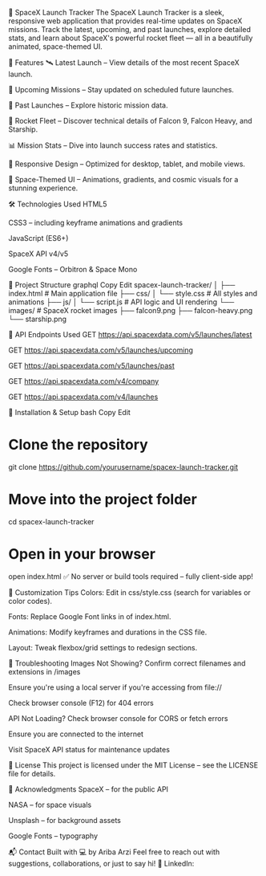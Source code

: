 
🚀 SpaceX Launch Tracker
The SpaceX Launch Tracker is a sleek, responsive web application that provides real-time updates on SpaceX missions. Track the latest, upcoming, and past launches, explore detailed stats, and learn about SpaceX's powerful rocket fleet — all in a beautifully animated, space-themed UI.

🌟 Features
🛰️ Latest Launch – View details of the most recent SpaceX launch.

📅 Upcoming Missions – Stay updated on scheduled future launches.

📜 Past Launches – Explore historic mission data.

🚀 Rocket Fleet – Discover technical details of Falcon 9, Falcon Heavy, and Starship.

📊 Mission Stats – Dive into launch success rates and statistics.

📱 Responsive Design – Optimized for desktop, tablet, and mobile views.

🌌 Space-Themed UI – Animations, gradients, and cosmic visuals for a stunning experience.

🛠️ Technologies Used
HTML5

CSS3 – including keyframe animations and gradients

JavaScript (ES6+)

SpaceX API v4/v5

Google Fonts – Orbitron & Space Mono

📁 Project Structure
graphql
Copy
Edit
spacex-launch-tracker/
│
├── index.html              # Main application file
├── css/
│   └── style.css           # All styles and animations
├── js/
│   └── script.js           # API logic and UI rendering
└── images/                 # SpaceX rocket images
    ├── falcon9.png
    ├── falcon-heavy.png
    └── starship.png


🔗 API Endpoints Used
GET https://api.spacexdata.com/v5/launches/latest

GET https://api.spacexdata.com/v5/launches/upcoming

GET https://api.spacexdata.com/v5/launches/past

GET https://api.spacexdata.com/v4/company

GET https://api.spacexdata.com/v4/launches

🚀 Installation & Setup
bash
Copy
Edit
# Clone the repository
git clone https://github.com/yourusername/spacex-launch-tracker.git

# Move into the project folder
cd spacex-launch-tracker

# Open in your browser
open index.html
✅ No server or build tools required – fully client-side app!

🎨 Customization Tips
Colors: Edit in css/style.css (search for variables or color codes).

Fonts: Replace Google Font links in <head> of index.html.

Animations: Modify keyframes and durations in the CSS file.

Layout: Tweak flexbox/grid settings to redesign sections.

🧩 Troubleshooting
Images Not Showing?
Confirm correct filenames and extensions in /images

Ensure you're using a local server if you're accessing from file://

Check browser console (F12) for 404 errors

API Not Loading?
Check browser console for CORS or fetch errors

Ensure you are connected to the internet

Visit SpaceX API status for maintenance updates

📄 License
This project is licensed under the MIT License – see the LICENSE file for details.

🙏 Acknowledgments
SpaceX – for the public API

NASA – for space visuals

Unsplash – for background assets

Google Fonts – typography

📬 Contact
Built with 💻 by Ariba Arzi
Feel free to reach out with suggestions, collaborations, or just to say hi!
💼 LinkedIn:

